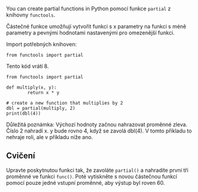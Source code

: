 You can create partial functions in Python pomocí funkce `partial` z knihovny `functools`.

Částečné funkce umožňují vytvořit funkci s x parametry na funkci s méně parametry a pevnými hodnotami nastavenými pro omezenější funkci.

Import potřebných knihoven:

    from functools import partial

Tento kód vrátí 8.

    from functools import partial
    
    def multiply(x, y):
            return x * y
    
    # create a new function that multiplies by 2
    dbl = partial(multiply, 2)
    print(dbl(4))

Důležitá poznámka: Výchozí hodnoty začnou nahrazovat proměnné zleva. Číslo 2 nahradí x. y bude rovno 4, když se zavolá dbl(4). V tomto příkladu to nehraje roli, ale v příkladu níže ano.

Cvičení
--------
Upravte poskytnutou funkci tak, že zavoláte `partial()` a nahradíte první tři proměnné ve funkci `func()`. Poté vytiskněte s novou částečnou funkcí pomocí pouze jedné vstupní proměnné, aby výstup byl roven 60.